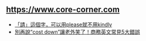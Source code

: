 ## https://www.core-corner.com
- [「請」這個字，可以用please就不用kindly](https://www.core-corner.com/Web/Main.php?stat=a_VWXcuDP)
- [別再說“cost down”讓老外笑了！商務英文常見5大錯誤](https://www.core-corner.com/Web/Main.php?stat=a_6TUPBfV)
